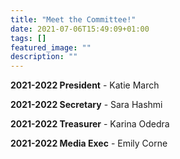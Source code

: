 ```yaml
---
title: "Meet the Committee!"
date: 2021-07-06T15:49:09+01:00
tags: []
featured_image: ""
description: ""
---
```

**2021-2022 President** - Katie March

**2021-2022 Secretary** - Sara Hashmi

**2021-2022 Treasurer** - Karina Odedra

**2021-2022 Media Exec** - Emily Corne
